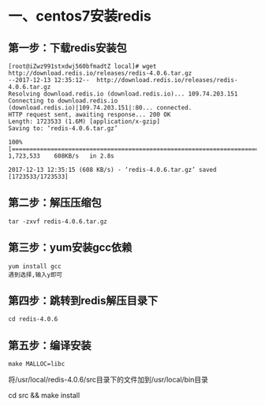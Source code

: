# 一、centos7安装redis

## 第一步：下载redis安装包

```
[root@iZwz991stxdwj560bfmadtZ local]# wget http://download.redis.io/releases/redis-4.0.6.tar.gz
--2017-12-13 12:35:12--  http://download.redis.io/releases/redis-4.0.6.tar.gz
Resolving download.redis.io (download.redis.io)... 109.74.203.151
Connecting to download.redis.io (download.redis.io)|109.74.203.151|:80... connected.
HTTP request sent, awaiting response... 200 OK
Length: 1723533 (1.6M) [application/x-gzip]
Saving to: ‘redis-4.0.6.tar.gz’

100%[==========================================================================================================>] 1,723,533    608KB/s   in 2.8s   

2017-12-13 12:35:15 (608 KB/s) - ‘redis-4.0.6.tar.gz’ saved [1723533/1723533]
```

## 第二步：解压压缩包
```
tar -zxvf redis-4.0.6.tar.gz
```
## 第三步：yum安装gcc依赖
```
yum install gcc
遇到选择,输入y即可
```
## 第四步：跳转到redis解压目录下
```
cd redis-4.0.6
```
## 第五步：编译安装
```
make MALLOC=libc
```
将/usr/local/redis-4.0.6/src目录下的文件加到/usr/local/bin目录

cd src && make install